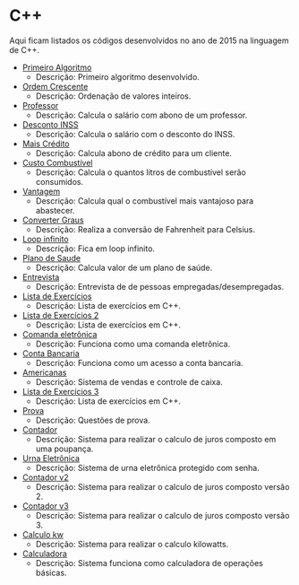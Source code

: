 # C++

Aqui ficam listados os códigos desenvolvidos no ano de 2015 na linguagem de C++.

- [Primeiro Algoritmo](2015/cpp/primeiro-algoritmo)
  - Descrição: Primeiro algoritmo desenvolvido.
- [Ordem Crescente](2015/cpp/ordem-crescente)
  - Descrição: Ordenação de valores inteiros.
- [Professor](2015/cpp/professor)
  - Descrição: Calcula o salário com abono de um professor.
- [Desconto INSS](2015/cpp/desconto-inss)
  - Descrição: Calcula o salário com o desconto do INSS.
- [Mais Crédito](2015/cpp/mais-credito)
  - Descrição: Calcula abono de crédito para um cliente.
- [Custo Combustível](2015/cpp/custo-combustivel)
  - Descrição: Calcula o quantos litros de combustível serão consumidos.
- [Vantagem](2015/cpp/vantagem)
  - Descrição: Calcula qual o combustível mais vantajoso para abastecer.
- [Converter Graus](2015/cpp/graus)
  - Descrição: Realiza a conversão de Fahrenheit para Celsius.
- [Loop infinito](2015/cpp/teste)
  - Descrição: Fica em loop infinito.
- [Plano de Saude](2015/cpp/plano-de-saude)
  - Descrição: Calcula valor de um plano de saúde.
- [Entrevista](2015/cpp/entrevista)
  - Descrição: Entrevista de de pessoas empregadas/desempregadas.
- [Lista de Exercícios](2015/cpp/lista-exercicios)
  - Descrição: Lista de exercícios em C++.
- [Lista de Exercícios 2](2015/cpp/lista-exercicios-2)
  - Descrição: Lista de exercícios em C++.
- [Comanda eletrônica](2015/cpp/comanda-eletronica)
  - Descrição: Funciona como uma comanda eletrônica.
- [Conta Bancaria](2015/cpp/conta-bancaria)
  - Descrição: Funciona como um acesso a conta bancaria.
- [Americanas](2015/cpp/americanas)
  - Descrição: Sistema de vendas e controle de caixa.
- [Lista de Exercícios 3](2015/cpp/lista-exercicios-3)
  - Descrição: Lista de exercícios em C++.
- [Prova](2015/cpp/prova)
  - Descrição: Questões de prova.
- [Contador](2015/cpp/contador)
  - Descrição: Sistema para realizar o calculo de juros composto em uma poupança.
- [Urna Eletrônica](2015/cpp/urna-eletronica)
  - Descrição: Sistema de urna eletrônica protegido com senha.
- [Contador v2](2015/cpp/contador-v2)
  - Descrição: Sistema para realizar o calculo de juros composto versão 2.
- [Contador v3](2015/cpp/contador-v3)
  - Descrição: Sistema para realizar o calculo de juros composto versão 3.
- [Calculo kw](2015/cpp/calculo-kilowatts)
  - Descrição: Sistema para realizar o calculo kilowatts.
- [Calculadora](2015/cpp/calculadora)
  - Descrição: Sistema funciona como calculadora de operações básicas.
